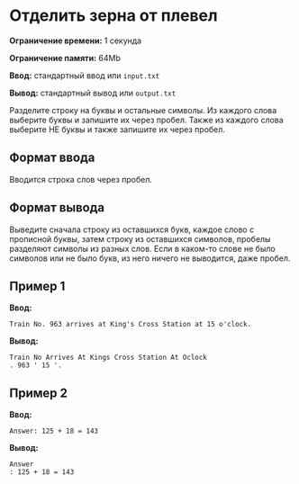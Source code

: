 # Отделить зерна от плевел

**Ограничение времени:** 1 секунда

**Ограничение памяти:** 64Mb

**Ввод:** стандартный ввод или `input.txt`

**Вывод:** стандартный вывод или `output.txt`

Разделите строку на буквы и остальные символы. Из каждого слова выберите буквы и запишите их через пробел. Также из каждого слова выберите НЕ буквы и также запишите их через пробел.

## Формат ввода

Вводится строка слов через пробел.

## Формат вывода

Выведите сначала строку из оставшихся букв, каждое слово с прописной буквы, затем строку из оставшихся символов, пробелы разделяют символы из разных слов. Если в каком-то слове не было символов или не было букв, из него ничего не выводится, даже пробел.

## Пример 1

**Ввод:**

```
Train No. 963 arrives at King's Cross Station at 15 o'clock.
```

**Вывод:**

```
Train No Arrives At Kings Cross Station At Oclock
. 963 ' 15 '.
```

## Пример 2

**Ввод:**

```
Answer: 125 + 18 = 143
```

**Вывод:**

```
Answer
: 125 + 18 = 143
```